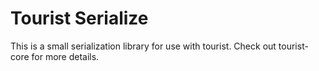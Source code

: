 # Tourist Serialize

This is a small serialization library for use with tourist. Check out
tourist-core for more details.
